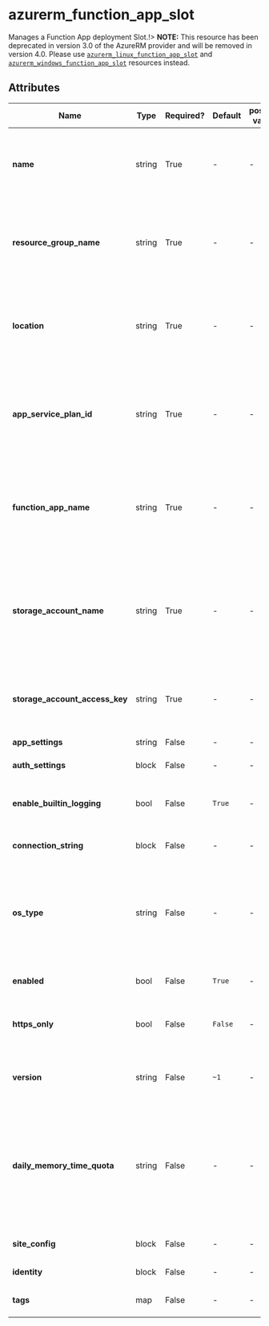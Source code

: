 # azurerm_function_app_slot

Manages a Function App deployment Slot.!> **NOTE:** This resource has been deprecated in version 3.0 of the AzureRM provider and will be removed in version 4.0. Please use [`azurerm_linux_function_app_slot`](https://registry.terraform.io/providers/hashicorp/azurerm/latest/docs/resources/linux_function_app_slot) and [`azurerm_windows_function_app_slot`](https://registry.terraform.io/providers/hashicorp/azurerm/latest/docs/resources/windows_function_app_slot) resources instead.

## Attributes

| Name | Type | Required? | Default  | possible values | Description |
| ---- | ---- | --------- | -------- | ----------- | ----------- |
| **name** | string | True | -  |  -  | Specifies the name of the Function App. Changing this forces a new resource to be created. | 
| **resource_group_name** | string | True | -  |  -  | The name of the resource group in which to create the Function App Slot. Changing this forces a new resource to be created. | 
| **location** | string | True | -  |  -  | Specifies the supported Azure location where the resource exists. Changing this forces a new resource to be created. | 
| **app_service_plan_id** | string | True | -  |  -  | The ID of the App Service Plan within which to create this Function App Slot. Changing this forces a new resource to be created. | 
| **function_app_name** | string | True | -  |  -  | The name of the Function App within which to create the Function App Slot. Changing this forces a new resource to be created. | 
| **storage_account_name** | string | True | -  |  -  | The backend storage account name which will be used by the Function App (such as the dashboard, logs). Changing this forces a new resource to be created. | 
| **storage_account_access_key** | string | True | -  |  -  | The access key which will be used to access the backend storage account for the Function App. | 
| **app_settings** | string | False | -  |  -  | A key-value pair of App Settings. | 
| **auth_settings** | block | False | -  |  -  | An `auth_settings` block. | 
| **enable_builtin_logging** | bool | False | `True`  |  -  | Should the built-in logging of the Function App be enabled? Defaults to `true`. | 
| **connection_string** | block | False | -  |  -  | A `connection_string` block. | 
| **os_type** | string | False | -  |  -  | A string indicating the Operating System type for this function app. The only possible value is `linux`. Changing this forces a new resource to be created. | 
| **enabled** | bool | False | `True`  |  -  | Is the Function App enabled? Defaults to `true`. | 
| **https_only** | bool | False | `False`  |  -  | Can the Function App only be accessed via HTTPS? Defaults to `false`. | 
| **version** | string | False | `~1`  |  -  | The runtime version associated with the Function App. Defaults to `~1`. | 
| **daily_memory_time_quota** | string | False | -  |  -  | The amount of memory in gigabyte-seconds that your application is allowed to consume per day. Setting this value only affects function apps under the consumption plan. | 
| **site_config** | block | False | -  |  -  | A `site_config` object as defined below. | 
| **identity** | block | False | -  |  -  | An `identity` block. | 
| **tags** | map | False | -  |  -  | A mapping of tags to assign to the resource. | 

